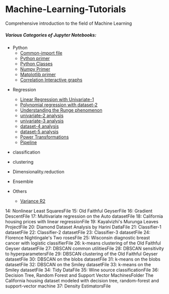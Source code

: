 # Machine-Learning-Tutorials

Comprehensive introduction to the field of Machine Learning

##### Various Categories of Jupyter Notebooks:

* Python
	- [Common-import file](notebook/common-imports.ipynb)
	- [Python primer](notebook/python/pythonBasic.ipynb)
	- [Python Classes](notebook/python/oop/object-oriented-python.ipynb)
	- [Numpy Primer](notebook/python/numpy.ipynb)
	- [Matplotlib primer](notebook/python/matplotlib.ipynb)
	- [Correlation Interactive graphs](notebook/python/correlation/README.md)
- Regression
	- [Linear Regression with Univariate-1](notebook/regression-01-univariate-1.ipynb)	
	- [Polynomial regression with dataset-2](notebook/regression-02-dataset-2.ipynb) 
	- [Understanding the Runge phenomenon](notebook/regression-03-runge-phenomenon-dataset-3.ipynb)	
	- [univariate-2 analysis](notebook/regression-04-univariate-2.ipynb)	
	- [univariate-3 analysis](notebook/regression-05-univariate-3.ipynb)
	- [dataset-4 analysis](notebook/regression-06-dataset-4.ipynb)
	- [dataset-5 analysis](notebook/regression-07-dataset-5.ipynb)
	- [Power Transformations](notebook/regression-08-power-transforms.ipynb	)
	- [Pipeline](notebook/regression-09-pipeline.ipynb)
	 
	 
- classification  
- clustering      
- Dimensionality.reduction
- Ensemble
- Others
	- [Variance R2](notebook/others-01-rss-variance-r2.ipynb)



14: Nonlinear Least SquaresFile
15: Old Faithful GeyserFile
16: Gradient DescentFile
17: Multivariate regression on the Auto datasetFile
18: California housing prices with linear regressionFile
19: Kayalvizhi's Murunga Leaves ProjectFile
20: Diamond Dataset Analysis by Harini DatlaFile
21: Classifier-1 datasetFile
22: Classifier-2 datasetFile
23: Classifier-3 datasetFile
24: Florence Nightingale's Two rosesFile
25: Wisconsin diagnostic breast cancer with logistic classifierFile
26: k-means clustering of the Old Faithful Geyser datasetFile
27: DBSCAN common utilitiesFile
28: DBSCAN sensitivity to hyperparametersFile
29: DBSCAN clustering of the Old Faithful Geyser datasetFile
30: DBSCAN on the blobs datasetFile
31: k-means on the blobs datasetFile
32: DBSCAN on the Smiley datasetFile
33: k-means on the Smiley datasetFile
34: Tidy DataFile
35: Wine source classificationFile
36: Decision Tree, Random Forest and Support Vector MachinesFolder The California housing dataset modeled with decision tree, random-forest and support-vector machine
37: Density EstimatorsFile
